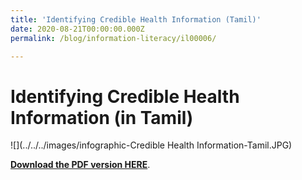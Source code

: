 ```yaml
---
title: 'Identifying Credible Health Information (Tamil)'
date: 2020-08-21T00:00:00.000Z
permalink: /blog/information-literacy/il00006/

---
```



<h1>Identifying Credible Health Information (in Tamil)</h1>

![](../../../images/infographic-Credible Health Information-Tamil.JPG)

**[Download the PDF version HERE](../../../infographic/IdentifyingCredible_Health_Information_Tamil.pdf)**.

